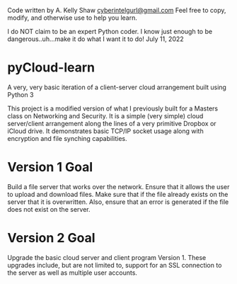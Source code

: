 Code written by A. Kelly Shaw <cyberintelgurl@gmail.com>
Feel free to copy, modify, and otherwise use to help you learn.

I do NOT claim to be an expert Python coder. I know just enough to be
dangerous..uh...make it do what I want it to do!
July 11, 2022

# pyCloud-learn
A very, very basic iteration of a client-server cloud arrangement built using Python 3

This project is a modified version of what I previously built for a Masters class
on Networking and Security.  It is a simple (very simple) cloud server/client arrangement
along the lines of a very primitive Dropbox or iCloud drive.  It demonstrates
basic TCP/IP socket usage along with encryption and file synching capabilities.

# Version 1 Goal
Build a file server that works over the network. Ensure that it allows the user to upload 
and download files. Make sure that if the file already exists on the server that it is overwritten. 
Also, ensure that an error is generated if the file does not exist on the server.

# Version 2 Goal
Upgrade the basic cloud server and client program Version 1.  These upgrades include, but are not 
limited to, support for an SSL connection to the server as well as multiple user accounts.
